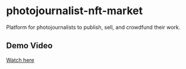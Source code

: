 # photojournalist-nft-market
Platform for photojournalists to publish, sell, and crowdfund their work.

## Demo Video
[Watch here](https://www.loom.com/share/ce046e552fcd47c79f5bc0dc1261f41b?sid=f20345bf-c1c1-4fd1-81bb-5831deb0337e)
